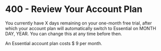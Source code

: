 # 400 - Review Your Account Plan

You currently have X days remaining on your one-month free trial, after which your account plan will automatically switch to Essential on MONTH DAY, YEAR. You can change this at any time before then.

An Essential account plan costs $ 9 per month.
